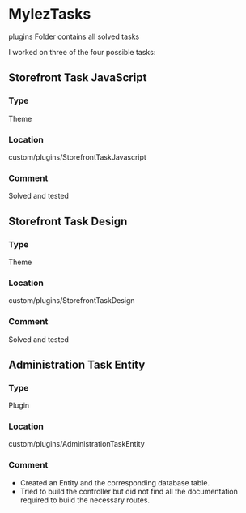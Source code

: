# MylezTasks
plugins Folder contains all solved tasks

I worked on three of the four possible tasks:

## Storefront Task JavaScript

### Type
Theme

### Location
custom/plugins/StorefrontTaskJavascript

### Comment
Solved and tested


## Storefront Task Design

### Type
Theme

### Location
custom/plugins/StorefrontTaskDesign

### Comment
Solved and tested


## Administration Task Entity

### Type
Plugin

### Location
custom/plugins/AdministrationTaskEntity

### Comment
- Created an Entity and the corresponding database table.
- Tried to build the controller but did not find all the documentation required to build the necessary routes.
